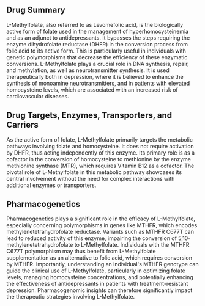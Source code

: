 ## Drug Summary
L-Methylfolate, also referred to as Levomefolic acid, is the biologically active form of folate used in the management of hyperhomocysteinemia and as an adjunct to antidepressants. It bypasses the steps requiring the enzyme dihydrofolate reductase (DHFR) in the conversion process from folic acid to its active form. This is particularly useful in individuals with genetic polymorphisms that decrease the efficiency of these enzymatic conversions. L-Methylfolate plays a crucial role in DNA synthesis, repair, and methylation, as well as neurotransmitter synthesis. It is used therapeutically both in depression, where it is believed to enhance the synthesis of monoamine neurotransmitters, and in patients with elevated homocysteine levels, which are associated with an increased risk of cardiovascular diseases.

## Drug Targets, Enzymes, Transporters, and Carriers
As the active form of folate, L-Methylfolate primarily targets the metabolic pathways involving folate and homocysteine. It does not require activation by DHFR, thus acting independently of this enzyme. Its primary role is as a cofactor in the conversion of homocysteine to methionine by the enzyme methionine synthase (MTR), which requires Vitamin B12 as a cofactor. The pivotal role of L-Methylfolate in this metabolic pathway showcases its central involvement without the need for complex interactions with additional enzymes or transporters.

## Pharmacogenetics
Pharmacogenetics plays a significant role in the efficacy of L-Methylfolate, especially concerning polymorphisms in genes like MTHFR, which encodes methylenetetrahydrofolate reductase. Variants such as MTHFR C677T can lead to reduced activity of this enzyme, impairing the conversion of 5,10-methylenetetrahydrofolate to L-Methylfolate. Individuals with the MTHFR C677T polymorphism may thus benefit from L-Methylfolate supplementation as an alternative to folic acid, which requires conversion by MTHFR. Importantly, understanding an individual's MTHFR genotype can guide the clinical use of L-Methylfolate, particularly in optimizing folate levels, managing homocysteine concentrations, and potentially enhancing the effectiveness of antidepressants in patients with treatment-resistant depression. Pharmacogenomic insights can therefore significantly impact the therapeutic strategies involving L-Methylfolate.